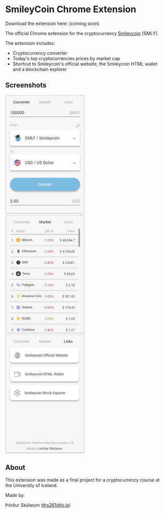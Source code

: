 # SmileyCoin Chrome Extension

Download the extension here: (coming soon)

The official Chrome extension for the cryptocurrency [Smileycoin](https://smileyco.in/#/) (SMLY). 

The extension includes:
- Cryptocurrency converter
- Today's top cryptocurrencies prices by market cap
- Shortcut to Smileycoin's official website, the Smileycoin HTML wallet and a blockchain explorer

## Screenshots
<p>
  <img src="./screenshots/converter.PNG" style="margin-right: 1rem" width="250"/>
  <img src="./screenshots/market.PNG" style="margin-right: 1rem" width="250"/> 
  <img src="./screenshots/links.PNG" width="250"/>
</p>

## About

This extension was made as a final project for a cryptocurrency course at the University of Iceland.

Made by:

Þórður Skúlason (ths261@hi.is)
